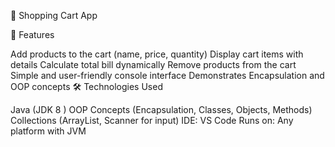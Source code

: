 🛒 Shopping Cart App 

🚀 Features

Add products to the cart (name, price, quantity)
Display cart items with details
Calculate total bill dynamically
Remove products from the cart
Simple and user-friendly console interface
Demonstrates Encapsulation and OOP concepts
🛠️ Technologies Used

Java (JDK 8 )
OOP Concepts (Encapsulation, Classes, Objects, Methods)
Collections (ArrayList, Scanner for input)
IDE: VS Code
Runs on: Any platform with JVM
